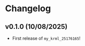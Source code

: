 # Changelog

<!--next-version-placeholder-->

## v0.1.0 (10/08/2025)

- First release of `my_krml_25176165`!